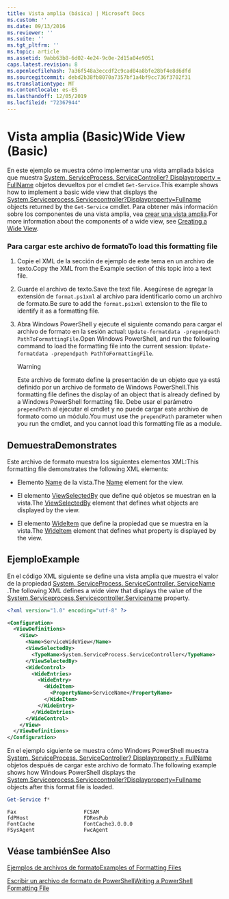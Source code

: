 ```yaml
---
title: Vista amplia (básica) | Microsoft Docs
ms.custom: ''
ms.date: 09/13/2016
ms.reviewer: ''
ms.suite: ''
ms.tgt_pltfrm: ''
ms.topic: article
ms.assetid: 9abb63b8-6d02-4e24-9c0e-2d15a04e9051
caps.latest.revision: 8
ms.openlocfilehash: 7a36f548a3eccdf2c9cad04a8bfe28bf4e8d6dfd
ms.sourcegitcommit: debd2b38fb8070a7357bf1a4bf9cc736f3702f31
ms.translationtype: MT
ms.contentlocale: es-ES
ms.lasthandoff: 12/05/2019
ms.locfileid: "72367944"
---
```

# <a name="wide-view-basic"></a><span data-ttu-id="d9eff-102">Vista amplia (Basic)</span><span class="sxs-lookup"><span data-stu-id="d9eff-102">Wide View (Basic)</span></span>

<span data-ttu-id="d9eff-103">En este ejemplo se muestra cómo implementar una vista ampliada básica que muestra [System. ServiceProcess. ServiceController? Displayproperty = FullName](/dotnet/api/System.ServiceProcess.ServiceController) objetos devueltos por el cmdlet `Get-Service`.</span><span class="sxs-lookup"><span data-stu-id="d9eff-103">This example shows how to implement a basic wide view that displays the [System.Serviceprocess.Servicecontroller?Displayproperty=Fullname](/dotnet/api/System.ServiceProcess.ServiceController) objects returned by the `Get-Service` cmdlet.</span></span> <span data-ttu-id="d9eff-104">Para obtener más información sobre los componentes de una vista amplia, vea [crear una vista amplia](./creating-a-wide-view.md).</span><span class="sxs-lookup"><span data-stu-id="d9eff-104">For more information about the components of a wide view, see [Creating a Wide View](./creating-a-wide-view.md).</span></span>

### <a name="to-load-this-formatting-file"></a><span data-ttu-id="d9eff-105">Para cargar este archivo de formato</span><span class="sxs-lookup"><span data-stu-id="d9eff-105">To load this formatting file</span></span>

1. <span data-ttu-id="d9eff-106">Copie el XML de la sección de ejemplo de este tema en un archivo de texto.</span><span class="sxs-lookup"><span data-stu-id="d9eff-106">Copy the XML from the Example section of this topic into a text file.</span></span>

2. <span data-ttu-id="d9eff-107">Guarde el archivo de texto.</span><span class="sxs-lookup"><span data-stu-id="d9eff-107">Save the text file.</span></span> <span data-ttu-id="d9eff-108">Asegúrese de agregar la extensión de `format.ps1xml` al archivo para identificarlo como un archivo de formato.</span><span class="sxs-lookup"><span data-stu-id="d9eff-108">Be sure to add the `format.ps1xml` extension to the file to identify it as a formatting file.</span></span>

3. <span data-ttu-id="d9eff-109">Abra Windows PowerShell y ejecute el siguiente comando para cargar el archivo de formato en la sesión actual: `Update-formatdata -prependpath PathToFormattingFile`.</span><span class="sxs-lookup"><span data-stu-id="d9eff-109">Open Windows PowerShell, and run the following command to load the formatting file into the current session: `Update-formatdata -prependpath PathToFormattingFile`.</span></span>

   > [!WARNING]
   > <span data-ttu-id="d9eff-110">Este archivo de formato define la presentación de un objeto que ya está definido por un archivo de formato de Windows PowerShell.</span><span class="sxs-lookup"><span data-stu-id="d9eff-110">This formatting file defines the display of an object that is already defined by a Windows PowerShell formatting file.</span></span> <span data-ttu-id="d9eff-111">Debe usar el parámetro `prependPath` al ejecutar el cmdlet y no puede cargar este archivo de formato como un módulo.</span><span class="sxs-lookup"><span data-stu-id="d9eff-111">You must use the `prependPath` parameter when you run the cmdlet, and you cannot load this formatting file as a module.</span></span>

## <a name="demonstrates"></a><span data-ttu-id="d9eff-112">Demuestra</span><span class="sxs-lookup"><span data-stu-id="d9eff-112">Demonstrates</span></span>

<span data-ttu-id="d9eff-113">Este archivo de formato muestra los siguientes elementos XML:</span><span class="sxs-lookup"><span data-stu-id="d9eff-113">This formatting file demonstrates the following XML elements:</span></span>

- <span data-ttu-id="d9eff-114">Elemento [Name](./name-element-for-view-format.md) de la vista.</span><span class="sxs-lookup"><span data-stu-id="d9eff-114">The [Name](./name-element-for-view-format.md) element for the view.</span></span>

- <span data-ttu-id="d9eff-115">El elemento [ViewSelectedBy](./viewselectedby-element-format.md) que define qué objetos se muestran en la vista.</span><span class="sxs-lookup"><span data-stu-id="d9eff-115">The [ViewSelectedBy](./viewselectedby-element-format.md) element that defines what objects are displayed by the view.</span></span>

- <span data-ttu-id="d9eff-116">El elemento [WideItem](./wideitem-element-for-widecontrol-format.md) que define la propiedad que se muestra en la vista.</span><span class="sxs-lookup"><span data-stu-id="d9eff-116">The [WideItem](./wideitem-element-for-widecontrol-format.md) element that defines what property is displayed by the view.</span></span>

## <a name="example"></a><span data-ttu-id="d9eff-117">Ejemplo</span><span class="sxs-lookup"><span data-stu-id="d9eff-117">Example</span></span>

<span data-ttu-id="d9eff-118">En el código XML siguiente se define una vista amplia que muestra el valor de la propiedad [System. ServiceProcess. ServiceController. ServiceName](/dotnet/api/System.ServiceProcess.ServiceController.ServiceName) .</span><span class="sxs-lookup"><span data-stu-id="d9eff-118">The following XML defines a wide view that displays the value of the [System.Serviceprocess.Servicecontroller.Servicename](/dotnet/api/System.ServiceProcess.ServiceController.ServiceName) property.</span></span>

```xml
<?xml version="1.0" encoding="utf-8" ?>

<Configuration>
  <ViewDefinitions>
    <View>
      <Name>ServiceWideView</Name>
      <ViewSelectedBy>
        <TypeName>System.ServiceProcess.ServiceController</TypeName>
      </ViewSelectedBy>
      <WideControl>
        <WideEntries>
          <WideEntry>
            <WideItem>
              <PropertyName>ServiceName</PropertyName>
            </WideItem>
          </WideEntry>
        </WideEntries>
      </WideControl>
    </View>
  </ViewDefinitions>
</Configuration>
```

<span data-ttu-id="d9eff-119">En el ejemplo siguiente se muestra cómo Windows PowerShell muestra [System. ServiceProcess. ServiceController? Displayproperty = FullName](/dotnet/api/System.ServiceProcess.ServiceController) objetos después de cargar este archivo de formato.</span><span class="sxs-lookup"><span data-stu-id="d9eff-119">The following example shows how Windows PowerShell displays the [System.Serviceprocess.Servicecontroller?Displayproperty=Fullname](/dotnet/api/System.ServiceProcess.ServiceController) objects after this format file is loaded.</span></span>

```powershell
Get-Service f*
```

```output
Fax                      FCSAM
fdPHost                  FDResPub
FontCache                FontCache3.0.0.0
FSysAgent                FwcAgent
```

## <a name="see-also"></a><span data-ttu-id="d9eff-120">Véase también</span><span class="sxs-lookup"><span data-stu-id="d9eff-120">See Also</span></span>

[<span data-ttu-id="d9eff-121">Ejemplos de archivos de formato</span><span class="sxs-lookup"><span data-stu-id="d9eff-121">Examples of Formatting Files</span></span>](./examples-of-formatting-files.md)

[<span data-ttu-id="d9eff-122">Escribir un archivo de formato de PowerShell</span><span class="sxs-lookup"><span data-stu-id="d9eff-122">Writing a PowerShell Formatting File</span></span>](./writing-a-powershell-formatting-file.md)
